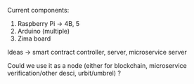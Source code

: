Current components:
1. Raspberry Pi -> 4B, 5
2. Arduino (multiple)
3. Zima board

Ideas -> smart contract controller, server, microservice server

Could we use it as a node (either for blockchain, microservice verification/other desci, urbit/umbrel) <!--Gpt about rasp pi + Citi/nodes-->?